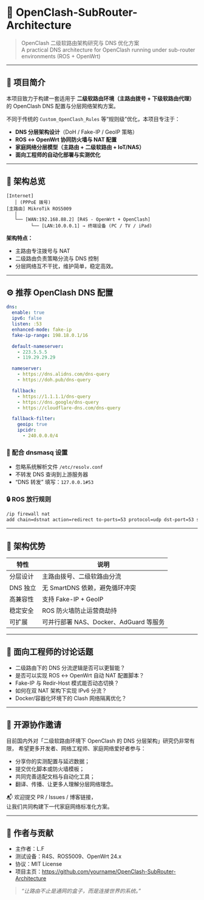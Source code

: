# 🧭 OpenClash-SubRouter-Architecture

> OpenClash 二级软路由架构研究与 DNS 优化方案  
> A practical DNS architecture for OpenClash running under sub-router environments (ROS + OpenWrt)

---

## 📘 项目简介

本项目致力于构建一套适用于 **二级软路由环境（主路由拨号 + 下级软路由代理）** 的 OpenClash DNS 配置与分层网络架构方案。

不同于传统的 `Custom_OpenClash_Rules` 等“规则级”优化，本项目专注于：

- **DNS 分层架构设计**（DoH / Fake-IP / GeoIP 策略）  
- **ROS ↔ OpenWrt 协同防火墙与 NAT 配置**  
- **家庭网络分层模型（主路由 + 二级软路由 + IoT/NAS）**  
- **面向工程师的自动化部署与实测优化**

---

## 🧩 架构总览

```
[Internet]
   │ (PPPoE 拨号)
[主路由] MikroTik ROS5009
   │
   └── [WAN:192.168.88.2] [R4S - OpenWrt + OpenClash]
         └── [LAN:10.0.0.1] → 终端设备 (PC / TV / iPad)
```

**架构特点：**
- 主路由专注拨号与 NAT  
- 二级路由负责策略分流与 DNS 控制  
- 分层网络互不干扰，维护简单，稳定高效。

---

## ⚙️ 推荐 OpenClash DNS 配置

```yaml
dns:
  enable: true
  ipv6: false
  listen: :53
  enhanced-mode: fake-ip
  fake-ip-range: 198.18.0.1/16

  default-nameserver:
    - 223.5.5.5
    - 119.29.29.29

  nameserver:
    - https://dns.alidns.com/dns-query
    - https://doh.pub/dns-query

  fallback:
    - https://1.1.1.1/dns-query
    - https://dns.google/dns-query
    - https://cloudflare-dns.com/dns-query

  fallback-filter:
    geoip: true
    ipcidr:
      - 240.0.0.0/4
```

### 🧠 配合 dnsmasq 设置

- 忽略系统解析文件 `/etc/resolv.conf`
- 不转发 DNS 查询到上游服务器
- “DNS 转发” 填写：`127.0.0.1#53`

### 🔒 ROS 放行规则

```bash
/ip firewall nat
add chain=dstnat action=redirect to-ports=53 protocol=udp dst-port=53 src-address=!192.168.88.2 comment="Allow R4S DNS bypass"
```

---

## 🚀 架构优势

| 特性 | 说明 |
|------|------|
| 分层设计 | 主路由拨号、二级软路由分流 |
| DNS 独立 | 无 SmartDNS 依赖，避免循环冲突 |
| 高兼容性 | 支持 Fake-IP + GeoIP |
| 稳定安全 | ROS 防火墙防止运营商劫持 |
| 可扩展 | 可并行部署 NAS、Docker、AdGuard 等服务 |

---

## 🧠 面向工程师的讨论话题

- 二级路由下的 DNS 分流逻辑是否可以更智能？  
- 是否可以实现 ROS ↔ OpenWrt 自动 NAT 配置脚本？  
- Fake-IP 与 Redir-Host 模式能否动态切换？  
- 如何在双 NAT 架构下实现 IPv6 分流？  
- Docker/容器化环境下的 Clash 网络隔离优化？

---

## 💬 开源协作邀请

目前国内外对「二级软路由环境下 OpenClash 的 DNS 分层架构」研究仍非常有限，
希望更多开发者、网络工程师、家庭网络爱好者参与：

- 分享你的实测配置与延迟数据；  
- 提交优化脚本或防火墙模板；  
- 共同完善适配文档与自动化工具；  
- 翻译、传播、让更多人理解分层网络理念。

📬 欢迎提交 PR / Issues / 博客链接，  
让我们共同构建下一代家庭网络标准化方案。

---

## 🧭 作者与贡献

- 主作者：L.F  
- 测试设备：R4S、ROS5009、OpenWrt 24.x  
- 协议：MIT License  
- 项目主页：https://github.com/yourname/OpenClash-SubRouter-Architecture

> _“让路由不止是通网的盒子，而是连接世界的系统。”_
